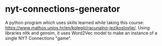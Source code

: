 # nyt-connections-generator
A python program which uses skills learned while taking this course: https://www.mathos.unios.hr/en/kolegiji/racunalno-jezikoslovlje/. Using libraries nltk and gensim, it uses Word2Vec model to make an instance of a single NYT Connections "game".
